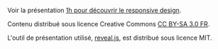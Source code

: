 Voir la présentation [1h pour découvrir le responsive design](http://silently.github.io/responsive).

Contenu distribué sous licence Creative Commons [CC BY-SA 3.0 FR](http://creativecommons.org/licenses/by-sa/3.0/fr/).

L'outil de présentation utilisé, [reveal.js](https://github.com/hakimel/reveal.js/), est distribué sous licence MIT.